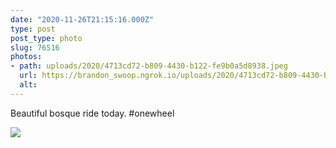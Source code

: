 ```yaml
---
date: "2020-11-26T21:15:16.000Z"
type: post 
post_type: photo
slug: 76516
photos: 
- path: uploads/2020/4713cd72-b809-4430-b122-fe9b0a5d8938.jpeg
  url: https://brandon_swoop.ngrok.io/uploads/2020/4713cd72-b809-4430-b122-fe9b0a5d8938.jpeg
  alt: 
---
```

Beautiful bosque ride today. #onewheel


![](/uploads/2020/4713cd72-b809-4430-b122-fe9b0a5d8938.jpeg)
